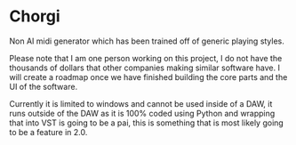 # Chorgi
Non AI midi generator which has been trained off of generic playing styles. 

Please note that I am one person working on this project, I do not have the thousands of dollars that other companies making similar software have. I will create a roadmap once we have finished building the core parts and the UI of the software. 

Currently it is limited to windows and cannot be used inside of a DAW, it runs outside of the DAW as it is 100% coded using Python and wrapping that into VST is going to be a pai, this is something that is most likely going to be a feature in 2.0.
